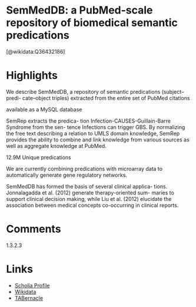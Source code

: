 
SemMedDB: a PubMed-scale repository of biomedical semantic predications
=======================================================================
  
  [@wikidata:Q36432186]  

# Highlights

We describe SemMedDB, a repository of semantic predications (subject–predi- cate–object triples) extracted from the entire set of PubMed citations

available as a MySQL database

SemRep extracts the predica- tion Infection-CAUSES-Guillain-Barre Syndrome from the sen- tence Infections can trigger GBS. By normalizing the free text describing a relation to UMLS domain knowledge, SemRep provides the ability to combine and link knowledge from various sources as well as aggregate knowledge at PubMed.

12.9M Unique predications

We are currently combining predications with microarray data to automatically generate gene regulatory networks.

SemMedDB has formed the basis of several clinical applica-
tions. Jonnalagadda et al. (2012) generate therapy-oriented sum- maries to support clinical decision making, while Liu et al. (2012) elucidate the association between medical concepts co-occurring in clinical reports.


# Comments
1.3.2.3
# Links
  
 * [Scholia Profile](https://scholia.toolforge.org/work/Q36432186)  
 * [Wikidata](https://www.wikidata.org/wiki/Q36432186)  
 * [TABernacle](https://tabernacle.toolforge.org/?#/tab/manual/Q36432186/P921%3BP4510)  
